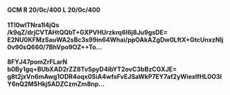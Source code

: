 #### GCM R 20/0c/400 L 20/0c/400
**1Tl0wITNra1I4jQs**<br/>**/k9qZ/drjCVTAHtQQbT+GXPVHUrzkrq6I6j8Ju9gsDE=**<br/>**E2NU0KFMzSauWA2sBc3s99in64Whai/ppOAkAZgDw0LftX+GtcUnxzNlj0v90sQ660/7BhVpo9OZ++To...**<br/><br/>
**8FYJ47pomZrFLarN**<br/>**b0By1gq+BUbXAD2rZZ8TvSpyD4ibYT2ovC3bBzCGXJE=**<br/>**g8t2jxVn6mAwg1ODR4oqx0SiA4wfsFvEJSaWkP7EY7af2yWiexlfHL0O3IY6nQ2MSHkjSADZCzmZm8np...**